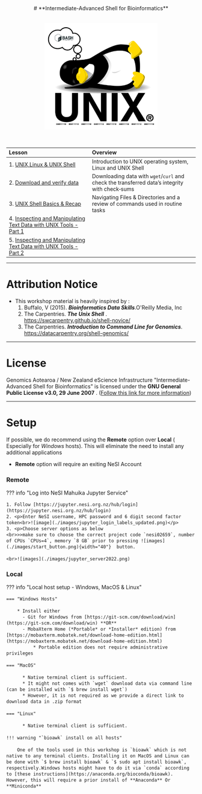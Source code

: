 <center>
# **Intermediate-Advanced Shell for Bioinformatics**
</center>

<br>
<p align="center"><img src="images/tuxpenguin_bash_unix.png" alt="drawing" width="300"/></p> 
<br>

<!--- check -->

| **Lesson**                                         | **Overview** | 
|:---------------------------------------------------|:-------------|
|1. [UNIX,Linux & UNIX Shell](./0_introduction.md)|Introduction to UNIX operating system, Linux and UNIX Shell|
|2. [Download and verify data](./1_download_data.md)| Downloading data with `wget`/`curl` and check the transferred data’s integrity with check‐sums|
|3. [UNIX Shell Basics & Recap](./2_unixshellbasics.md)|Navigating Files & Directories and a review of  commands used in routine tasks|
|4. [Inspecting and Manipulating Text Data with UNIX Tools - Part 1](./4_inspectmanipluate.md)||
|5. [Inspecting and Manipulating Text Data with UNIX Tools - Part 2](./5_inspectmanipulate2.md)||

- - - 


# Attribution Notice

* This workshop material is heavily inspired by : 
    1. Buffalo, V (2015). ***Bioinformatics Data Skills***.O'Reilly Media, Inc
    2. The Carpentries. ***The Unix Shell*** . https://swcarpentry.github.io/shell-novice/
    3. The Carpentries. ***Introduction to Command Line for Genomics***. https://datacarpentry.org/shell-genomics/

- - - 

# License 

Genomics Aotearoa / New Zealand eScience Infrastructure "Intermediate-Advanced Shell for Bioinformatics" is licensed under the **GNU General Public License v3.0, 29 June 2007** . ([Follow this link for more information](https://github.com/GenomicsAotearoa/shell-for-bioinformatics/blob/main/LICENSE))

- - - 

# Setup

If possible, we do recommend using the **Remote** option over **Local**  ( Especially for *Windows* hosts). This will eliminate  the need to install any additional applications

-  **Remote** option will require an exiting NeSI Account

### Remote

??? info "Log into NeSI Mahuika Jupyter Service"

    1. Follow [https://jupyter.nesi.org.nz/hub/login](https://jupyter.nesi.org.nz/hub/login)
    2. <p>Enter NeSI username, HPC password and 6 digit second factor token<br>![image](./images/jupyter_login_labels_updated.png)</p>
    3. <p>Choose server options as below
    <br>>>make sure to choose the correct project code `nesi02659`, number of CPUs `CPUs=4`, memory `8 GB` prior to pressing ![images](./images/start_button.png){width="40"}  button.

    <br>![images](./images/jupyter_server2022.png)

### Local



??? info "Local host setup - Windows, MacOS & Linux"

    === "Windows Hosts"

        * Install either 
          - Git for Windows from [https://git-scm.com/download/win](https://git-scm.com/download/win) **OR**
          - MobaXterm Home (*Portable* or *Installer* edition) from [https://mobaxterm.mobatek.net/download-home-edition.html](https://mobaxterm.mobatek.net/download-home-edition.html)
              * Portable edition does not require administrative privileges 

    === "MacOS"

          * Native terminal client is sufficient.
          * It might not comes with `wget` download data via command line (can be installed with `$ brew install wget`)
          * However, it is not required as we provide a direct link to download data in .zip format 

    === "Linux"

          * Native terminal client is sufficient.

    !!! warning "`bioawk` install on all hosts"

        One of the tools used in this workshop is `bioawk` which is not native to any terminal clients. Installing it on MacOS and Linux can be done with `$ brew install bioawk` & `$ sudo apt install bioawk`, respectively.Windows hosts might have to do it via `conda` according to [these instructions](https://anaconda.org/bioconda/bioawk). However, this will require a prior install of **Anaconda** Or **Miniconda** 
